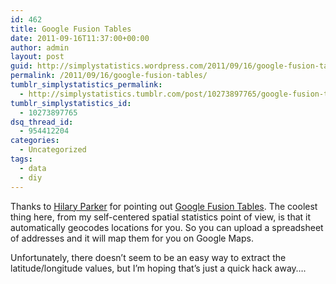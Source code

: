 ```yaml
---
id: 462
title: Google Fusion Tables
date: 2011-09-16T11:37:00+00:00
author: admin
layout: post
guid: http://simplystatistics.wordpress.com/2011/09/16/google-fusion-tables
permalink: /2011/09/16/google-fusion-tables/
tumblr_simplystatistics_permalink:
  - http://simplystatistics.tumblr.com/post/10273897765/google-fusion-tables
tumblr_simplystatistics_id:
  - 10273897765
dsq_thread_id:
  - 954412204
categories:
  - Uncategorized
tags:
  - data
  - diy
---
```

 <span></span>

Thanks to <a href="http://www.biostat.jhsph.edu/~hiparker/" target="_blank">Hilary Parker</a> for pointing out <a href="http://www.google.com/fusiontables/public/tour/index.html#" target="_blank">Google Fusion Tables</a>. The coolest thing here, from my self-centered spatial statistics point of view, is that it automatically geocodes locations for you. So you can upload a spreadsheet of addresses and it will map them for you on Google Maps.

Unfortunately, there doesn&#8217;t seem to be an easy way to extract the latitude/longitude values, but I&#8217;m hoping that&#8217;s just a quick hack away&#8230;.